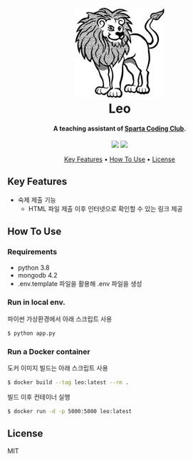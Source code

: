 
<h1 align="center">
  <br>
  <img src="./static/leo.png" alt="Leo" width="200">
  <br>
  Leo
  <br>
</h1>

<h4 align="center">A teaching assistant of <a href="https://spartacodingclub.kr" target="_blank">Sparta Coding Club</a>.</h4>

<p align="center">
  <a href="https://travis-ci.org/yeojin-dev/leo"><img src="https://travis-ci.org/yeojin-dev/leo.svg?branch=master"></a>
  <a href="https://coveralls.io/github/yeojin-dev/leo?branch=master">
      <img src="https://coveralls.io/repos/github/yeojin-dev/leo/badge.svg?branch=master">
  </a>
</p>

<p align="center">
  <a href="#key-features">Key Features</a> •
  <a href="#how-to-use">How To Use</a> •
  <a href="#license">License</a>
</p>

## Key Features

* 숙제 제출 기능
  * HTML 파일 제출 이후 인터넷으로 확인할 수 있는 링크 제공

## How To Use

### Requirements

* python 3.8
* mongodb 4.2
* .env.template 파일을 활용해 .env 파일을 생성

### Run in local env.

파이썬 가상환경에서 아래 스크립트 사용

```bash
$ python app.py
```

### Run a Docker container

도커 이미지 빌드는 아래 스크립트 사용

```bash
$ docker build --tag leo:latest --rm .
```

빌드 이후 컨테이너 실행

```bash
$ docker run -d -p 5000:5000 leo:latest
```

## License

MIT
